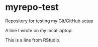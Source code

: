# myrepo-test
Repository for testing my Git/GitHub setup 

A line I wrote on my local laptop.

This is a line from RStudio.

